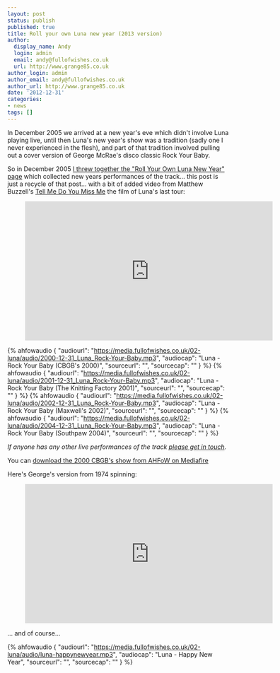 ```yaml
---
layout: post
status: publish
published: true
title: Roll your own Luna new year (2013 version)
author:
  display_name: Andy
  login: admin
  email: andy@fullofwishes.co.uk
  url: http://www.grange85.co.uk
author_login: admin
author_email: andy@fullofwishes.co.uk
author_url: http://www.grange85.co.uk
date: '2012-12-31'
categories:
- news
tags: []
---
```

<p>In December 2005 we arrived at a new year's eve which didn't involve Luna playing live, until then Luna's new year's show was a tradition (sadly one I never experienced in the flesh), and part of that tradition involved pulling out a cover version of George McRae's disco classic Rock Your Baby. </p>
<p>So in December 2005 <a href="/2005/12/01/audio-roll-your-own-luna-new-year/">I threw together the "Roll Your Own Luna New Year" page</a> which collected new years performances of the track... this post is just a recycle of that post... with a bit of added video from Matthew Buzzell's <a href="https://www.facebook.com/pages/Tell-Me-Do-You-Miss-Me-a-film-about-LUNA-by-Matthew-Buzzell/122077917842911?ref=ts&fref=ts">Tell Me Do You Miss Me</a> the film of Luna's last tour:</p>
<figure class="caption aligncenter"><iframe width="560" height="315" src="https://www.youtube.com/embed/D-0Ey7_pcuE" frameborder="0" allowfullscreen></iframe><figcaption class="caption-text"></figcaption></figure>


 {% ahfowaudio {
  "audiourl": "https://media.fullofwishes.co.uk/02-luna/audio/2000-12-31_Luna_Rock-Your-Baby.mp3",
  "audiocap": "Luna - Rock Your Baby (CBGB's 2000)",
  "sourceurl": "",
  "sourcecap": ""
  } %}
 {% ahfowaudio {
  "audiourl": "https://media.fullofwishes.co.uk/02-luna/audio/2001-12-31_Luna_Rock-Your-Baby.mp3",
  "audiocap": "Luna - Rock Your Baby (The Knitting Factory 2001)",
  "sourceurl": "",
  "sourcecap": ""
  } %}
 {% ahfowaudio {
  "audiourl": "https://media.fullofwishes.co.uk/02-luna/audio/2002-12-31_Luna_Rock-Your-Baby.mp3",
  "audiocap": "Luna - Rock Your Baby (Maxwell's 2002)",
  "sourceurl": "",
  "sourcecap": ""
  } %}
 {% ahfowaudio {
  "audiourl": "https://media.fullofwishes.co.uk/02-luna/audio/2004-12-31_Luna_Rock-Your-Baby.mp3",
  "audiocap": "Luna - Rock Your Baby (Southpaw 2004)",
  "sourceurl": "",
  "sourcecap": ""
  } %}


<p><em>If anyone has any other live performances of the track <a href="/about/" title="Contact me">please get in touch</a>.</em></p>
<p>You can <a href="http://www.mediafire.com/?0mu1tpy221s0r1c">download the 2000 CBGB's show from AHFoW on Mediafire</a></p>
<p>Here's George's version from 1974 spinning:</p>
<figure class="caption aligncenter"><iframe width="560" height="315" src="https://www.youtube.com/embed/Mwrvmcof-hE" frameborder="0" allowfullscreen></iframe><figcaption class="caption-text"></figcaption></figure>
<p>... and of course...<br />

 {% ahfowaudio {
  "audiourl": "https://media.fullofwishes.co.uk/02-luna/audio/luna-happynewyear.mp3",
  "audiocap": "Luna - Happy New Year",
  "sourceurl": "",
  "sourcecap": ""
  } %}


